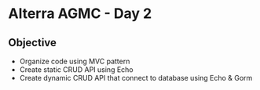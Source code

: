 # Alterra AGMC - Day 2

## Objective

- Organize code using MVC pattern
- Create static CRUD API using Echo
- Create dynamic CRUD API that connect to database using Echo & Gorm
